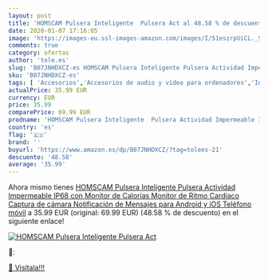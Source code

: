 ```yaml
---
layout: post
title: 'HOMSCAM Pulsera Inteligente  Pulsera Act al 48.58 % de descuento'
date: 2020-01-07 17:16:05
image: 'https://images-eu.ssl-images-amazon.com/images/I/51eszrpUiCL._SL400_.jpg'
comments: true
category: ofertas
author: 'tole.es'
slug: 'B07JNHDXCZ-es HOMSCAM Pulsera Inteligente Pulsera Actividad Impermeable...'
sku: 'B07JNHDXCZ-es'
tags: [ 'Accesorios','Accesorios de audio y vídeo para ordenadores','Informática','Webcams y telefonía VoIP','android', ]
actualPrice: 35.99 EUR
currency: EUR
price: 35.99
comparePrice: 69.99 EUR
prodname: 'HOMSCAM Pulsera Inteligente  Pulsera Actividad Impermeable IP68 con Monitor de Calorías  Monitor de Ritmo Cardíaco  Captura de cámara  Notificación de Mensajes para Android y iOS Teléfono móvil'
country: 'es'
flag: '🇪🇸'
brand: ''
buyurl: 'https://www.amazon.es/dp/B07JNHDXCZ/?tag=tolees-21'
descuento: '48.58'
average: '35.99'
---
```


Ahora mismo tienes [HOMSCAM Pulsera Inteligente  Pulsera Actividad Impermeable IP68 con Monitor de Calorías  Monitor de Ritmo Cardíaco  Captura de cámara  Notificación de Mensajes para Android y iOS Teléfono móvil](https://www.amazon.es/dp/B07JNHDXCZ/?tag=tolees-21) a 35.99 EUR (original: 69.99 EUR) (48.58 %  de descuento) en el siguiente enlace!

[![HOMSCAM Pulsera Inteligente  Pulsera Act](https://images-eu.ssl-images-amazon.com/images/I/51eszrpUiCL._SL400_.jpg)](https://www.amazon.es/dp/B07JNHDXCZ/?tag=tolees-21)

🔎:


[🛒 Visítala!!!](https://www.amazon.es/dp/B07JNHDXCZ/?tag=tolees-21)
